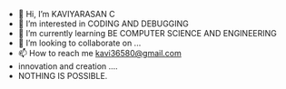 - 👋 Hi, I’m KAVIYARASAN C
- 👀 I’m interested in CODING AND DEBUGGING
- 🌱 I’m currently learning BE COMPUTER SCIENCE AND ENGINEERING
- 💞️ I’m looking to collaborate on ...
- 📫 How to reach me kavi36580@gmail.com
- innovation and creation ....
- NOTHING IS POSSIBLE.

<!---
KaviyarasanC1626/KaviyarasanC1626 is a ✨ special ✨ repository because its `README.md` (this file) appears on your GitHub profile.
You can click the Preview link to take a look at your changes.
--->
